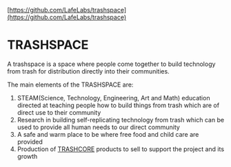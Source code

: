[https://github.com/LafeLabs/trashspace](https://github.com/LafeLabs/trashspace)

# TRASHSPACE

A trashspace is a space where people come together to build technology from trash for distribution directly into their communities.  

The main elements of the TRASHSPACE are:

1. STEAM(Science, Technology, Engineering, Art and Math) education directed at teaching people how to build things from trash which are of direct use to their community
2. Research in building self-replicating technology from trash which can be used to provide all human needs to our direct community
3. A safe and warm place to be where free food and child care are provided
4. Production of [TRASHCORE](https://github.com/LafeLabs/trashcore) products to sell to support the project and its growth




